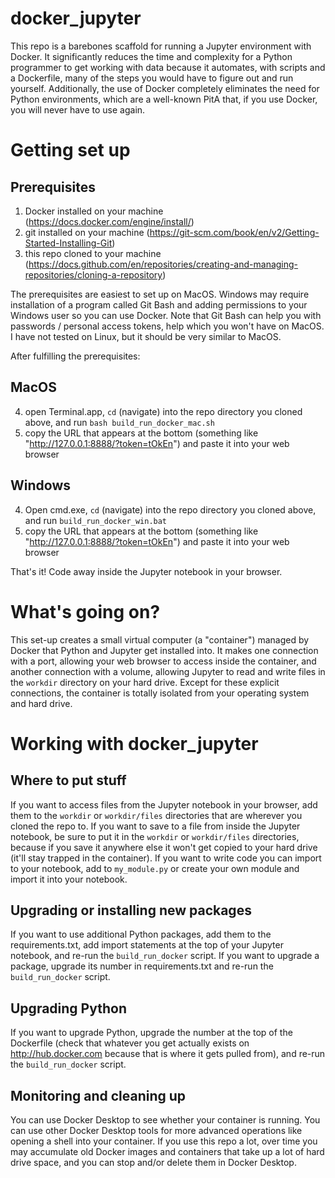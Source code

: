 # docker_jupyter

This repo is a barebones scaffold for running a Jupyter environment with Docker. It significantly reduces the time and complexity for a Python programmer to get working with data because it automates, with scripts and a Dockerfile, many of the steps you would have to figure out and run yourself. Additionally, the use of Docker completely eliminates the need for Python environments, which are a well-known PitA that, if you use Docker, you will never have to use again.

# Getting set up

## Prerequisites

1. Docker installed on your machine (https://docs.docker.com/engine/install/)
2. git installed on your machine (https://git-scm.com/book/en/v2/Getting-Started-Installing-Git)
3. this repo cloned to your machine (https://docs.github.com/en/repositories/creating-and-managing-repositories/cloning-a-repository)

The prerequisites are easiest to set up on MacOS. Windows may require installation of a program called Git Bash and adding permissions to your Windows user so you can use Docker. Note that Git Bash can help you with passwords / personal access tokens, help which you won't have on MacOS. I have not tested on Linux, but it should be very similar to MacOS.

After fulfilling the prerequisites:

## MacOS

4. open Terminal.app, `cd` (navigate) into the repo directory you cloned above, and run `bash build_run_docker_mac.sh`
5. copy the URL that appears at the bottom (something like "http://127.0.0.1:8888/?token=tOkEn") and paste it into your web browser

## Windows

4. Open cmd.exe, `cd` (navigate) into the repo directory you cloned above, and run `build_run_docker_win.bat`
5. copy the URL that appears at the bottom (something like "http://127.0.0.1:8888/?token=tOkEn") and paste it into your web browser

That's it! Code away inside the Jupyter notebook in your browser.

# What's going on?

This set-up creates a small virtual computer (a "container") managed by Docker that Python and Jupyter get installed into. It makes one connection with a port, allowing your web browser to access inside the container, and another connection with a volume, allowing Jupyter to read and write files in the `workdir` directory on your hard drive. Except for these explicit connections, the container is totally isolated from your operating system and hard drive.

# Working with docker_jupyter

## Where to put stuff

If you want to access files from the Jupyter notebook in your browser, add them to the `workdir` or `workdir/files` directories that are wherever you cloned the repo to. If you want to save to a file from inside the Jupyter notebook, be sure to put it in the `workdir` or `workdir/files` directories, because if you save it anywhere else it won't get copied to your hard drive (it'll stay trapped in the container). If you want to write code you can import to your notebook, add to `my_module.py` or create your own module and import it into your notebook.

## Upgrading or installing new packages

If you want to use additional Python packages, add them to the requirements.txt, add import statements at the top of your Jupyter notebook, and re-run the `build_run_docker` script. If you want to upgrade a package, upgrade its number in requirements.txt and re-run the `build_run_docker` script.

## Upgrading Python

If you want to upgrade Python, upgrade the number at the top of the Dockerfile (check that whatever you get actually exists on http://hub.docker.com because that is where it gets pulled from), and re-run the `build_run_docker` script.

## Monitoring and cleaning up

You can use Docker Desktop to see whether your container is running. You can use other Docker Desktop tools for more advanced operations like opening a shell into your container. If you use this repo a lot, over time you may accumulate old Docker images and containers that take up a lot of hard drive space, and you can stop and/or delete them in Docker Desktop.
